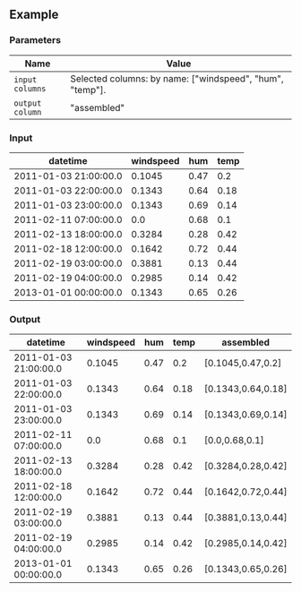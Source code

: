 ## Example

### Parameters

<table class="table">
  <thead>
    <tr>
      <th style="width:20%">Name</th>
      <th style="width:80%">Value</th>
    </tr>
  </thead>
  <tbody>
  <tr>
    <td><code>input columns</code></td>
    <td>Selected columns: by name: ["windspeed", "hum", "temp"].</td>
  </tr>
  <tr>
    <td><code>output column</code></td>
    <td>"assembled"</td>
  </tr>
  </tbody>
</table>

### Input

<table class="table">
  <thead>
    <tr>
      <th>datetime</th>
      <th>windspeed</th>
      <th>hum</th>
      <th>temp</th>
    </tr>
  </thead>
  <tbody>
    <tr>
      <td>2011-01-03 21:00:00.0</td>
      <td>0.1045</td>
      <td>0.47</td>
      <td>0.2</td>
    </tr>
    <tr>
      <td>2011-01-03 22:00:00.0</td>
      <td>0.1343</td>
      <td>0.64</td>
      <td>0.18</td>
    </tr>
    <tr>
      <td>2011-01-03 23:00:00.0</td>
      <td>0.1343</td>
      <td>0.69</td>
      <td>0.14</td>
    </tr>
    <tr>
      <td>2011-02-11 07:00:00.0</td>
      <td>0.0</td>
      <td>0.68</td>
      <td>0.1</td>
    </tr>
    <tr>
      <td>2011-02-13 18:00:00.0</td>
      <td>0.3284</td>
      <td>0.28</td>
      <td>0.42</td>
    </tr>
    <tr>
      <td>2011-02-18 12:00:00.0</td>
      <td>0.1642</td>
      <td>0.72</td>
      <td>0.44</td>
    </tr>
    <tr>
      <td>2011-02-19 03:00:00.0</td>
      <td>0.3881</td>
      <td>0.13</td>
      <td>0.44</td>
    </tr>
    <tr>
      <td>2011-02-19 04:00:00.0</td>
      <td>0.2985</td>
      <td>0.14</td>
      <td>0.42</td>
    </tr>
    <tr>
      <td>2013-01-01 00:00:00.0</td>
      <td>0.1343</td>
      <td>0.65</td>
      <td>0.26</td>
    </tr>
  </tbody>
</table>

### Output

<table class="table">
  <thead>
    <tr>
      <th>datetime</th>
      <th>windspeed</th>
      <th>hum</th>
      <th>temp</th>
      <th>assembled</th>
    </tr>
  </thead>
  <tbody>
    <tr>
      <td>2011-01-03 21:00:00.0</td>
      <td>0.1045</td>
      <td>0.47</td>
      <td>0.2</td>
      <td>[0.1045,0.47,0.2]</td>
    </tr>
    <tr>
      <td>2011-01-03 22:00:00.0</td>
      <td>0.1343</td>
      <td>0.64</td>
      <td>0.18</td>
      <td>[0.1343,0.64,0.18]</td>
    </tr>
    <tr>
      <td>2011-01-03 23:00:00.0</td>
      <td>0.1343</td>
      <td>0.69</td>
      <td>0.14</td>
      <td>[0.1343,0.69,0.14]</td>
    </tr>
    <tr>
      <td>2011-02-11 07:00:00.0</td>
      <td>0.0</td>
      <td>0.68</td>
      <td>0.1</td>
      <td>[0.0,0.68,0.1]</td>
    </tr>
    <tr>
      <td>2011-02-13 18:00:00.0</td>
      <td>0.3284</td>
      <td>0.28</td>
      <td>0.42</td>
      <td>[0.3284,0.28,0.42]</td>
    </tr>
    <tr>
      <td>2011-02-18 12:00:00.0</td>
      <td>0.1642</td>
      <td>0.72</td>
      <td>0.44</td>
      <td>[0.1642,0.72,0.44]</td>
    </tr>
    <tr>
      <td>2011-02-19 03:00:00.0</td>
      <td>0.3881</td>
      <td>0.13</td>
      <td>0.44</td>
      <td>[0.3881,0.13,0.44]</td>
    </tr>
    <tr>
      <td>2011-02-19 04:00:00.0</td>
      <td>0.2985</td>
      <td>0.14</td>
      <td>0.42</td>
      <td>[0.2985,0.14,0.42]</td>
    </tr>
    <tr>
      <td>2013-01-01 00:00:00.0</td>
      <td>0.1343</td>
      <td>0.65</td>
      <td>0.26</td>
      <td>[0.1343,0.65,0.26]</td>
    </tr>
  </tbody>
</table>
      
